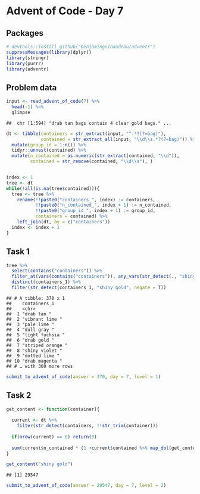 Advent of Code - Day 7
================

## Packages

``` r
# devtools::install_github("benjaminguinaudeau/adventr")
suppressMessages(library(dplyr))
library(stringr)
library(purrr)
library(adventr)
```

## Problem data

``` r
input <- read_advent_of_code(7) %>%
  head(-1) %>%
  glimpse
```

    ##  chr [1:594] "drab tan bags contain 4 clear gold bags." ...

``` r
dt <- tibble(containers = str_extract(input, "^.*?(?=bag)"), 
             contained = str_extract_all(input, "\\d\\s.*?(?=bag)")) %>%
  mutate(group_id = 1:n()) %>%
  tidyr::unnest(contained) %>%
  mutate(n_contained = as.numeric(str_extract(contained, "\\d")), 
         contained = str_remove(contained, "\\d\\s"), )


index <- 1
tree <- dt
while(!all(is.na(tree$contained))){
  tree <- tree %>%
    rename(!!paste0("containers_", index) := containers, 
           !!paste0("n_contained_", index + 1) := n_contained, 
           !!paste0("group_id_", index + 1) := group_id, 
           containers = contained) %>%
    left_join(dt, by = c("containers"))
  index <- index + 1
}
```

## Task 1

``` r
tree %>%
  select(contains("containers")) %>%
  filter_at(vars(contains("containers")), any_vars(str_detect(., "shiny gold"))) %>%
  distinct(containers_1) %>%
  filter(str_detect(containers_1, "shiny gold", negate = T))
```

    ## # A tibble: 370 x 1
    ##    containers_1     
    ##    <chr>            
    ##  1 "drab tan "      
    ##  2 "vibrant lime "  
    ##  3 "pale lime "     
    ##  4 "dull gray "     
    ##  5 "light fuchsia " 
    ##  6 "drab gold "     
    ##  7 "striped orange "
    ##  8 "shiny violet "  
    ##  9 "dotted lime "   
    ## 10 "drab magenta "  
    ## # … with 360 more rows

``` r
submit_to_advent_of_code(answer = 370, day = 7, level = 1)
```

## Task 2

``` r
get_content <- function(container){
  
  current <- dt %>%
    filter(str_detect(containers, !!str_trim(container)))
  
  if(nrow(current) == 0) return(0)
  
  sum(current$n_contained * (1 +current$contained %>% map_dbl(get_content)))
}

get_content("shiny gold")
```

    ## [1] 29547

``` r
submit_to_advent_of_code(answer = 29547, day = 7, level = 2)
```
